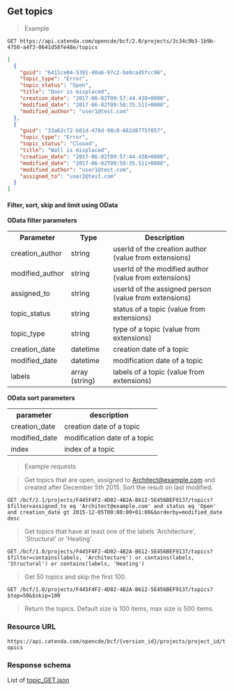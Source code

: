 ## Get topics

> Example

```http
GET https://api.catenda.com/opencde/bcf/2.0/projects/3c34c9b3-1b9b-4750-a4f3-0641d58fe48e/topics
```

```json
[
  {
    "guid": "6411ce04-5391-40a6-97c2-be0ca45fcc96",
    "topic_type": "Error",
    "topic_status": "Open",
    "title": "Door is misplaced",
    "creation_date": "2017-06-02T09:57:44.438+0000",
    "modified_date": "2017-06-02T09:58:35.511+0000",
    "modified_author": "user1@test.com"
  },
  {
    "guid": "33a62c72-b81d-476d-98c0-662d8775f057",
    "topic_type": "Error",
    "topic_status": "Closed",
    "title": "Wall is misplaced",
    "creation_date": "2017-06-02T09:57:44.438+0000",
    "modified_date": "2017-06-02T09:58:35.511+0000",
    "modified_author": "user1@test.com",
    "assigned_to": "user2@test.com"
  }
]
```

#### Filter, sort, skip and limit using OData

**OData filter parameters**

<table class="table">
  <tr><th>Parameter</th><th>Type</th><th>Description</th><th></th></tr>
  <tr><td>creation_author</td><td>string</td><td>userId of the creation author (value from extensions)</td></tr>
  <tr><td>modified_author</td><td>string</td><td>userId of the modified author (value from extensions)</td></tr>
  <tr><td>assigned_to</td><td>string</td><td>userId of the assigned person (value from extensions)</td></tr>
  <tr><td>topic_status</td><td>string</td><td>status of a topic (value from extensions)</td></tr>
  <tr><td>topic_type</td><td>string</td><td>type of a topic (value from extensions)</td></tr>
  <tr><td>creation_date</td><td>datetime</td><td>creation date of a topic</td></tr>
  <tr><td>modified_date</td><td>datetime</td><td>modification date of a topic</td></tr>
  <tr><td>labels</td><td>array (string)</td><td>labels of a topic (value from extensions)</td></tr>
</table>

**OData sort parameters**

<table class="table">
  <tr><th>parameter</th><th>description</th></tr>
  <tr><td>creation_date</td><td>creation date of a topic</td></tr>
  <tr><td>modified_date</td><td>modification date of a topic</td></tr>
  <tr><td>index</td><td>index of a topic</td></tr>
</table>

> Example requests

> Get topics that are open, assigned to Architect@example.com and created after December 5th 2015. Sort the result on last modified.

```http
GET /bcf/2.1/projects/F445F4F2-4D02-4B2A-B612-5E456BEF9137/topics?$filter=assigned_to eq 'Architect@example.com' and status eq 'Open' and creation_date gt 2015-12-05T00:00:00+01:00&$orderby=modified_date desc
```

> Get topics that have at least one of the labels 'Architecture', 'Structural' or 'Heating'.

```http
GET /bcf/1.0/projects/F445F4F2-4D02-4B2A-B612-5E456BEF9137/topics?$filter=contains(labels, 'Architecture') or contains(labels, 'Structural') or contains(labels, 'Heating')
```

> Get 50 topics and skip the first 100.

```http
GET /bcf/1.0/projects/F445F4F2-4D02-4B2A-B612-5E456BEF9137/topics?$top=50&$skip=100
```

> Return the topics. Default size is 100 items, max size is 500 items.

### Resource URL

`https://api.catenda.com/opencde/bcf/{version_id}/projects/project_id/topics`

### Response schema

List of [topic_GET.json](https://github.com/BuildingSMART/BCF-API/tree/release_1_0/Schemas_draft-03/Collaboration/Topic/topic_GET.json)
